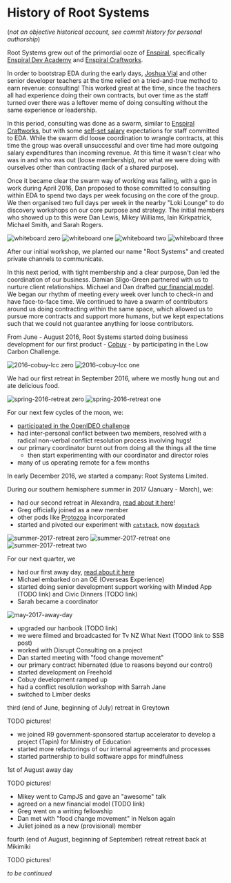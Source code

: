 # History of Root Systems

(_not an objective historical account, see commit history for personal authorship_)

Root Systems grew out of the primordial ooze of [Enspiral](http://enspiral.com), specifically [Enspiral Dev Academy](http://devacademy.co.nz) and [Enspiral Craftworks](http://craftworks.enspiral.com/).

In order to bootstrap EDA during the early days, [Joshua Vial](http://joshuavial.com/) and other senior developer teachers at the time relied on a tried-and-true method to earn revenue: consulting! This worked great at the time, since the teachers all had experience doing their own contracts, but over time as the staff turned over there was a leftover meme of doing consulting without the same experience or leadership.

In this period, consulting was done as a swarm, similar to [Enspiral Craftworks](http://craftworks.enspiral.com), but with some [self-set salary](http://joshuavial.com/self-determined-salaries/) expectations for staff committed to EDA. While the swarm did loose coordination to wrangle contracts, at this time the group was overall unsuccessful and over time had more outgoing salary expenditures than incoming revenue. At this time it wasn't clear who was in and who was out (loose membership), nor what we were doing with ourselves other than contracting (lack of a shared purpose).

Once it became clear the swarm way of working was failing, with a gap in work during April 2016, Dan proposed to those committed to consulting within EDA to spend two days per week focusing on the core of the group. We then organised two full days per week in the nearby "Loki Lounge" to do discovery workshops on our core purpose and strategy. The initial members who showed up to this were Dan Lewis, Mikey Williams, Iain Kirkpatrick, Michael Smith, and Sarah Rogers.

![whiteboard zero](./0.png)
![whiteboard one](./1.png)
![whiteboard two](./2.png)
![whiteboard three](./3.png)

After our initial workshop, we planted our name "Root Systems" and created private channels to communicate.

In this next period, with tight membership and a clear purpose, Dan led the coordination of our business. Damian Sligo-Green partnered with us to nurture client relationships. Michael and Dan drafted [our financial model](https://medium.com/enspiral-tales/a-new-financial-model-for-consulting-c7781661a1ec). We began our rhythm of meeting every week over lunch to check-in and have face-to-face time. We continued to have a swarm of contributors around us doing contracting within the same space, which allowed us to pursue more contracts and support more humans, but we kept expectations such that we could not guarantee anything for loose contributors.

From June - August 2016, Root Systems started doing business development for our first product - [Cobuy](../../products/cobuy/readme.html) - by participating in the Low Carbon Challenge.

![2016-cobuy-lcc zero](2016-cobuy-lcc-00.jpg)
![2016-cobuy-lcc one](2016-cobuy-lcc-01.jpg)

We had our first retreat in September 2016, where we mostly hung out and ate delicious food.

![spring-2016-retreat zero](./spring-2016-retreat-0.jpg)
![spring-2016-retreat one](./spring-2016-retreat-1.jpg)

For our next few cycles of the moon, we:

- [participated in the OpenIDEO challenge](https://challenges.openideo.com/challenge/food-waste/top-ideas/cobuy-group-buying-software-that-helps-people-buy-good-food-at-good-prices-together)
- had inter-personal conflict between two members, resolved with a radical non-verbal conflict resolution process involving hugs!
- our primary coordinator burnt out from doing all the things all the time
  - then start experimenting with our coordinator and director roles
- many of us operating remote for a few months

In early December 2016, we started a company: Root Systems Limited.

During our southern hemisphere summer in 2017 (January - March), we:

- had our second retreat in Alexandra, [read about it here](https://viewer.scuttlebot.io/%25bIUaaGaez1Kq6wPcewpcKNEA78O6x5%2FI8QIriUVbI94%3D.sha256)!
- Greg officially joined as a new member
- other pods like [Protozoa](http://protozoa.nz) incorporated
- started and pivoted our experiment with [`catstack`](https://github.com/enspiral-root-systems/catstack), now [`dogstack`](https://dogstack.js.org)

![summer-2017-retreat zero](./summer-2017-retreat-0.jpg)
![summer-2017-retreat one](./summer-2017-retreat-1.jpg)
![summer-2017-retreat two](./summer-2017-retreat-2.jpg)

For our next quarter, we

- had our first away day, [read about it here](https://viewer.scuttlebot.io/%25P31bgqX6MBPD%2BJOXxquOlq5TRH9EPeJarPqDJ9APYIM%3D.sha256)
- Michael embarked on an OE (Overseas Experience)
- started doing senior development support working with Minded App (TODO link) and Civic Dinners (TODO link)
- Sarah became a coordinator

![may-2017-away-day](./may-2017-away-day.jpg)

- upgraded our hanbook (TODO link)
- we were filmed and broadcasted for Tv NZ What Next (TODO link to SSB post)
- worked with Disrupt Consulting on a project
- Dan started meeting with "food change movement"
- our primary contract hibernated (due to reasons beyond our control)
- started development on Freehold
- Cobuy development ramped up
- had a conflict resolution workshop with Sarrah Jane
- switched to Limber desks

third (end of June, beginning of July) retreat in Greytown

TODO pictures!

- we joined R9 government-sponsored startup accelerator to develop a project (Tapin) for Ministry of Education
- started more refactorings of our internal agreements and processes
- started partnership to build software apps for mindfulness

1st of August away day 

TODO pictures!

- Mikey went to CampJS and gave an "awesome" talk
- agreed on a new financial model (TODO link)
- Greg went on a writing fellowship
- Dan met with "food change movement" in Nelson again
- Juliet joined as a new (provisional) member

fourth (end of August, beginning of September) retreat retreat back at Mikimiki

TODO pictures!

_to be continued_
